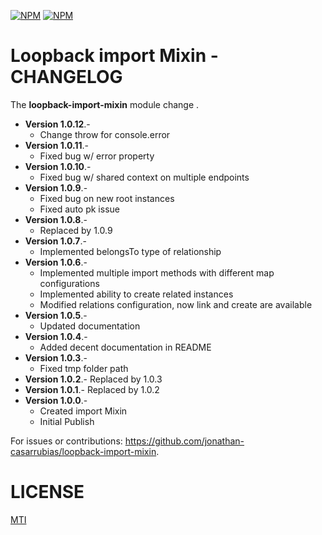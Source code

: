 [![NPM](https://nodei.co/npm/loopback-import-mixin.png?stars&downloads)](https://nodei.co/npm/loopback-import-mixin/) [![NPM](https://nodei.co/npm-dl/loopback-import-mixin.png)](https://nodei.co/npm/loopback-import-mixin/)

Loopback import Mixin - CHANGELOG
=============

The **loopback-import-mixin** module change .


- **Version 1.0.12**.- 
    - Change throw for console.error
- **Version 1.0.11**.- 
    - Fixed bug w/ error property
- **Version 1.0.10**.- 
    - Fixed bug w/ shared context on multiple endpoints
- **Version 1.0.9**.- 
    - Fixed bug on new root instances
    - Fixed auto pk issue
- **Version 1.0.8**.- 
    - Replaced by 1.0.9
- **Version 1.0.7**.- 
    - Implemented belongsTo type of relationship
- **Version 1.0.6**.- 
    - Implemented multiple import methods with different map configurations
    - Implemented ability to create related instances
    - Modified relations configuration, now link and create are available
- **Version 1.0.5**.- 
    - Updated documentation
- **Version 1.0.4**.- 
    - Added decent documentation in README
- **Version 1.0.3**.- 
    - Fixed tmp folder path
- **Version 1.0.2**.- Replaced by 1.0.3
- **Version 1.0.1**.- Replaced by 1.0.2
- **Version 1.0.0**.- 
    - Created import Mixin
    - Initial Publish

For issues or contributions: https://github.com/jonathan-casarrubias/loopback-import-mixin.


LICENSE
=============
[MTI](LICENSE)